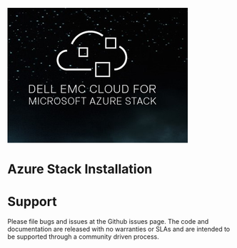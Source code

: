 ![logo](https://github.com/geisren/AzureStack-Basic/blob/master/DELL-EMC.jpg)  
# Azure Stack Installation


Support   
==========
Please file bugs and issues at the Github issues page. The code and documentation are released with no warranties or SLAs and are intended to be supported through a community driven process.
